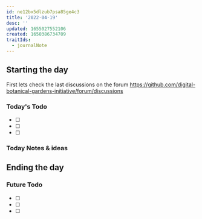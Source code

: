 ```yaml
---
id: ne12bx5dlzub7psa85ge4c3
title: '2022-04-19'
desc: ''
updated: 1655027552106
created: 1650386734709
traitIds:
  - journalNote
---
```



## Starting the day

First lets check the last discussions on the forum https://github.com/digital-botanical-gardens-initiative/forum/discussions

### Today's Todo 

- [ ] 
- [ ] 
- [ ] 

### Today Notes & ideas




## Ending the day

### Future Todo

- [ ] 
- [ ] 
- [ ] 
